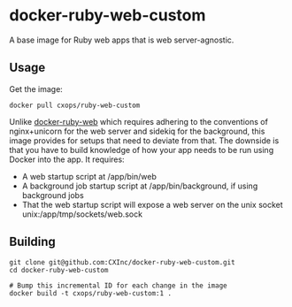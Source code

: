 docker-ruby-web-custom
======================

A base image for Ruby web apps that is web server-agnostic.

Usage
-----

Get the image:

    docker pull cxops/ruby-web-custom

Unlike [docker-ruby-web](https://github.com:CXInc/docker-ruby-web) which requires adhering to the conventions of nginx+unicorn for the web server and sidekiq for the background, this image provides for setups that need to deviate from that. The downside is that you have to build knowledge of how your app needs to be run using Docker into the app. It requires:

  - A web startup script at /app/bin/web
  - A background job startup script at /app/bin/background, if using background jobs
  - That the web startup script will expose a web server on the unix socket unix:/app/tmp/sockets/web.sock

Building
--------

    git clone git@github.com:CXInc/docker-ruby-web-custom.git
    cd docker-ruby-web-custom
    
    # Bump this incremental ID for each change in the image
    docker build -t cxops/ruby-web-custom:1 .
